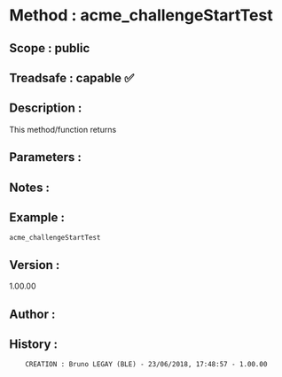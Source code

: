 ﻿# **Method :** acme_challengeStartTest## **Scope :** public## **Treadsafe :** capable ✅ ## **Description :** This method/function returns## **Parameters :** ## **Notes :** ## **Example :** ```acme_challengeStartTest```## **Version :** 1.00.00## **Author :** ## **History :**          CREATION : Bruno LEGAY (BLE) - 23/06/2018, 17:48:57 - 1.00.00